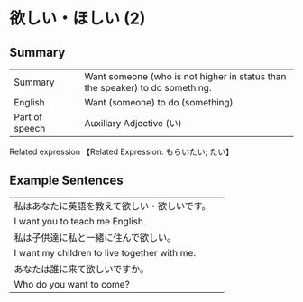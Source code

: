 # 欲しい・ほしい (2)

## Summary

<table><tr>   <td>Summary<td>   <td>Want someone (who is not higher in status than the speaker) to do something.</td><tr><tr>   <td>English<td>   <td>Want (someone) to do (something)</td><tr><tr>   <td>Part of speech<td>   <td>Auxiliary Adjective (い)</td><tr></table><tr>   <td>Related expression<td>   <td>【Related Expression: もらいたい; たい】</td><tr></table></table>

## Example Sentences

<table><tr><td>私はあなたに英語を教えて欲しい・欲しいです。<td><tr><tr><td>I want you to teach me English.<td><tr><tr><td>私は子供達に私と一緒に住んで欲しい。<td><tr><tr><td>I want my children to live together with me.<td><tr><tr><td>あなたは誰に来て欲しいですか。<td><tr><tr><td>Who do you want to come?<td><tr></table>

